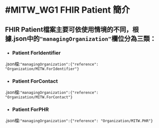 # #MITW_WG1 FHIR Patient 簡介

## FHIR Patient檔案主要可依使用情境的不同，根據.json中的`"managingOrganization"`欄位分為三類：

* ### Patient ForIdentifier
.json檔:`"managingOrganization":{"reference": "Organization/MITW.ForIdentifier"}`

* ### Patient ForContact
.json檔:`"managingOrganization":{"reference": "Organization/MITW.ForContact"}`

* ### Patient ForPHR
.json檔:`"managingOrganization":{"reference": "Organization/MITW.PHR"}`

